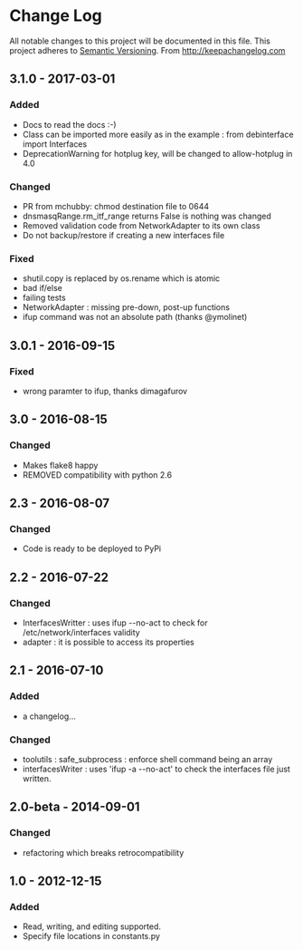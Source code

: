 # Change Log
All notable changes to this project will be documented in this file.
This project adheres to [Semantic Versioning](http://semver.org/).
From http://keepachangelog.com

## 3.1.0 - 2017-03-01
### Added
- Docs to read the docs :-)
- Class can be imported more easily as in the example : from debinterface import Interfaces
- DeprecationWarning for hotplug key, will be changed to allow-hotplug in 4.0

### Changed
- PR from mchubby: chmod destination file to 0644
- dnsmasqRange.rm_itf_range returns False is nothing was changed
- Removed validation code from NetworkAdapter to its own class
- Do not backup/restore if creating a new interfaces file

### Fixed
- shutil.copy is replaced by os.rename which is atomic
- bad if/else
- failing tests
- NetworkAdapter : missing pre-down, post-up functions
- ifup command was not an absolute path (thanks @ymolinet)


## 3.0.1 - 2016-09-15
### Fixed
- wrong paramter to ifup, thanks dimagafurov


## 3.0 - 2016-08-15
### Changed
- Makes flake8 happy
- REMOVED compatibility with python 2.6


## 2.3 - 2016-08-07
### Changed
- Code is ready to be deployed to PyPi


## 2.2 - 2016-07-22
### Changed
- InterfacesWritter : uses ifup --no-act to check for /etc/network/interfaces validity
- adapter : it is possible to access its properties


## 2.1 - 2016-07-10
### Added
- a changelog...

### Changed
- toolutils : safe_subprocess : enforce shell command being an array
- interfacesWriter : uses 'ifup -a --no-act' to check the interfaces file just written.


## 2.0-beta - 2014-09-01
### Changed
- refactoring which breaks retrocompatibility


## 1.0 - 2012-12-15
### Added
- Read, writing, and editing supported.
- Specify file locations in constants.py
